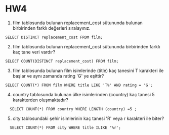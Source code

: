 # HW4

1. film tablosunda bulunan replacement_cost sütununda bulunan birbirinden farklı değerleri sıralayınız.
```
SELECT DISTINCT replacement_cost FROM film;
```

2. film tablosunda bulunan replacement_cost sütununda birbirinden farklı kaç tane veri vardır?
```
SELECT COUNT(DISTINCT replacement_cost) FROM film;
```

3. film tablosunda bulunan film isimlerinde (title) kaç tanesini T karakteri ile başlar ve aynı zamanda rating 'G' ye eşittir?
```
SELECT COUNT(*) FROM film WHERE title LIKE 'T%' AND rating = 'G';
```

4. country tablosunda bulunan ülke isimlerinden (country) kaç tanesi 5 karakterden oluşmaktadır?
```
  SELECT COUNT(*) FROM country WHERE LENGTH (country) =5 ;
```

5. city tablosundaki şehir isimlerinin kaç tanesi 'R' veya r karakteri ile biter?
```
  SELECT COUNT(*) FROM city WHERE title ILIKE '%r';
```
